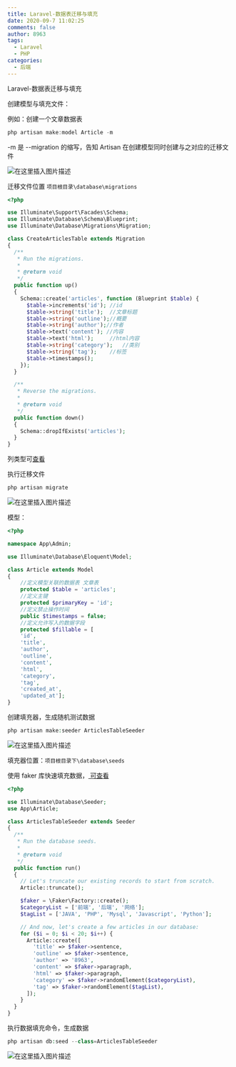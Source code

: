 ```yaml
---
title: Laravel-数据表迁移与填充
date: 2020-09-7 11:02:25
comments: false
author: 8963
tags:
  - Laravel
  - PHP
categories:
  - 后端
---
```


Laravel-数据表迁移与填充

<!-- more -->

创建模型与填充文件：

例如：创建一个文章数据表

```javascript
php artisan make:model Article -m
```

-m 是 --migration 的缩写，告知 Artisan 在创建模型同时创建与之对应的迁移文件

![在这里插入图片描述](https://cdn.jsdelivr.net/gh/K8963/cloudimg@master/blog/20200907103743434.png)

迁移文件位置 `项目根目录\database\migrations`

```php
<?php

use Illuminate\Support\Facades\Schema;
use Illuminate\Database\Schema\Blueprint;
use Illuminate\Database\Migrations\Migration;

class CreateArticlesTable extends Migration
{
  /**
   * Run the migrations.
   *
   * @return void
   */
  public function up()
  {
    Schema::create('articles', function (Blueprint $table) {
      $table->increments('id'); //id
      $table->string('title');	//文章标题
      $table->string('outline');//概要
      $table->string('author');//作者
      $table->text('content'); //内容
      $table->text('html');		//html内容
      $table->string('category');	//类别
      $table->string('tag');	//标签
      $table->timestamps();
    });
  }

  /**
   * Reverse the migrations.
   *
   * @return void
   */
  public function down()
  {
    Schema::dropIfExists('articles');
  }
}

```

列类型可[查看](https://blog.csdn.net/weixin_36934930/article/details/100693183)

执行迁移文件

```php
php artisan migrate
```

![在这里插入图片描述](https://cdn.jsdelivr.net/gh/K8963/cloudimg@master/blog/20200907105242997.png)

模型：

```php
<?php

namespace App\Admin;

use Illuminate\Database\Eloquent\Model;

class Article extends Model
{
    //定义模型关联的数据表 文章表
    protected $table = 'articles';
    //定义主键
    protected $primaryKey = 'id';
    //定义禁止操作时间
    public $timestamps = false;
    //定义允许写入的数据字段
    protected $fillable = [
    'id',
    'title',
    'author',
    'outline',
    'content',
    'html',
    'category',
    'tag',
    'created_at',
    'updated_at'];
}
```

创建填充器，生成随机测试数据

```php
php artisan make:seeder ArticlesTableSeeder
```

![在这里插入图片描述](https://cdn.jsdelivr.net/gh/K8963/cloudimg@master/blog/20200907105205385.png)

填充器位置：`项目根目录下\database\seeds`

使用 faker 库快速填充数据，[
可查看](https://www.cnblogs.com/jxl1996/p/10335920.html)

```php
<?php

use Illuminate\Database\Seeder;
use App\Article;

class ArticlesTableSeeder extends Seeder
{
  /**
   * Run the database seeds.
   *
   * @return void
   */
  public function run()
  {
    // Let's truncate our existing records to start from scratch.
    Article::truncate();

    $faker = \Faker\Factory::create();
    $categoryList = ['前端', '后端', '网络'];
    $tagList = ['JAVA', 'PHP', 'Mysql', 'Javascript', 'Python'];

    // And now, let's create a few articles in our database:
    for ($i = 0; $i < 20; $i++) {
      Article::create([
        'title' => $faker->sentence,
        'outline' => $faker->sentence,
        'author' => '8963',
        'content' => $faker->paragraph,
        'html' => $faker->paragraph,
        'category' => $faker->randomElement($categoryList),
        'tag' => $faker->randomElement($tagList),
      ]);
    }
  }
}
```

执行数据填充命令，生成数据

```php
php artisan db:seed --class=ArticlesTableSeeder
```

![在这里插入图片描述](https://cdn.jsdelivr.net/gh/K8963/cloudimg@master/blog/20200907110007929.png)
